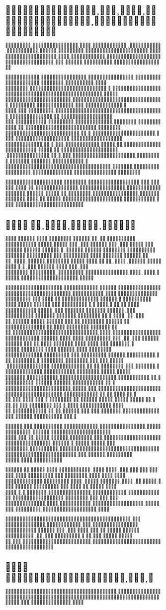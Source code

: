 #   

  

           

  

#    

                                           

                                                                             

     

                                

                 

#    

  